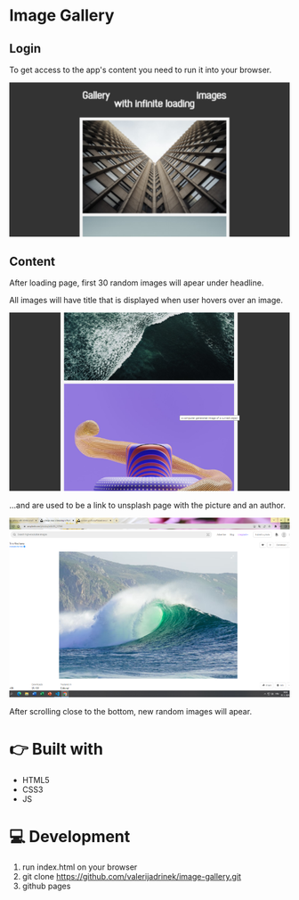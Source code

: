 # Image Gallery

## Login

To get access to the app's content you need to run it into your browser.

![main screen](./assets/header-image.png "main screen")



## Content

After loading page, first 30 random images will apear under headline.

All images will have title that is displayed when user hovers over an image. 

![title image](./assets/title-image.png "title image")



...and are used to be a link to unsplash page with the picture and an author.

![link unsplash](./assets/link-unsplash.png "link unsplash")

After scrolling close to the bottom, new random images will apear. 


# 👉 Built with
* HTML5
* CSS3
* JS

# 💻 Development
1. run index.html on your browser
2. git clone https://github.com/valerijadrinek/image-gallery.git
3. github pages 